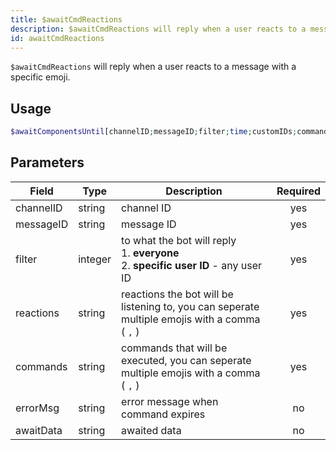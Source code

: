 ```yaml
---
title: $awaitCmdReactions 
description: $awaitCmdReactions will reply when a user reacts to a message with a specific emoji.
id: awaitCmdReactions
---
```


`$awaitCmdReactions` will reply when a user reacts to a message with a specific emoji.

## Usage

```php
$awaitComponentsUntil[channelID;messageID;filter;time;customIDs;commands;errorMessage?;data?]
```

## Parameters 


| Field     | Type    | Description                                        | Required |
|-----------|---------|----------------------------------------------------| :------: |
| channelID   | string  | channel ID  | yes      |
| messageID   | string  | message ID  | yes      |
| filter    | integer  | to what the bot will reply <br> 1. **everyone** <br> 2. **specific user ID** - any user ID | yes      |
| reactions    | string  | reactions the bot will be listening to, you can seperate multiple emojis with a comma ( `,` )     | yes      |
| commands    | string  | commands that will be executed, you can seperate multiple emojis with a comma ( `,` )        | yes      |
| errorMsg    | string  | error message when command expires                             | no      |
| awaitData    | string  | awaited data                             | no      |

